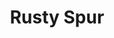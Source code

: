 ---
templateKey: blog-post
featuredpost: false
featuredimage: /assets/Rusty_Spur.png
title: Rusty Spur
description: Artifacts
testfield: 222
---